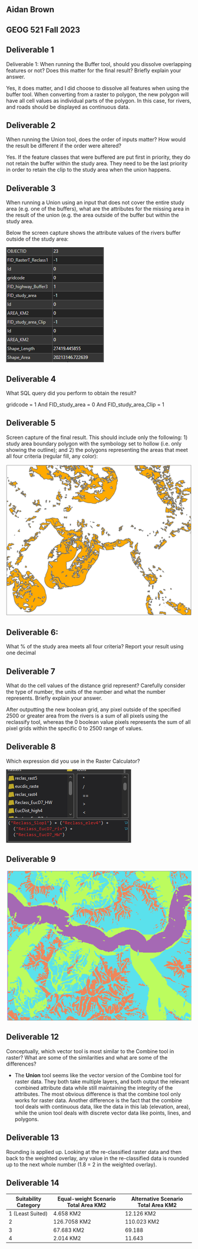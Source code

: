 
## Aidan Brown
## GEOG 521 Fall 2023

## Deliverable 1

Deliverable 1: When running the Buffer tool, should you dissolve overlapping features or not? Does this matter for the final result? Briefly explain your answer.

Yes, it does matter, and I did choose to dissolve all features when using the buffer tool. When converting from a raster to polygon, the new polygon will have all cell values as individual parts of the polygon. In this case, for rivers, and roads should be displayed as continuous data.

## Deliverable 2

When running the Union tool, does the order of inputs matter? How would the result be different
if the order were altered?

Yes. If the feature classes that were buffered are put first in priority, they do not retain the buffer within the study area. They need to be the last priority in order to retain the clip to the study area when the union happens.

## Deliverable 3

When running a Union using an input that does not cover the entire study area (e.g. one of the
buffers), what are the attributes for the missing area in the result of the union (e.g. the area outside of the buffer but within the study area.

Below the screen capture shows the attribute values of the rivers buffer outside of the study area:

![Pasted image 20231011110636.png](../../attachments/Pasted%20image%2020231011110636.png)

## Deliverable 4

What SQL query did you perform to obtain the result?

gridcode = 1 And FID_study_area = 0 And FID_study_area_Clip = 1

## Deliverable 5

Screen capture of the final result. This should include only the following: 1) study area boundary
polygon with the symbology set to hollow (i.e. only showing the outline); and 2) the polygons representing the areas that meet all four criteria (regular fill, any color):

![Pasted image 20231011110841.png](../../attachments/Pasted%20image%2020231011110841.png)

## Deliverable 6: 

What % of the study area meets all four criteria? Report your result using one decimal

## Deliverable 7


What do the cell values of the distance grid represent? Carefully consider the type of number,
the units of the number and what the number represents. Briefly explain your answer.

After outputting the new boolean grid, any pixel outside of the specified 2500 or greater area from the rivers is a sum of all pixels using the reclassify tool, whereas the 0 boolean value pixels represents the sum of all pixel grids within the specific 0 to 2500 range of values.

## Deliverable 8

Which expression did you use in the Raster Calculator?

![Pasted image 20231012020232.png](../../attachments/Pasted%20image%2020231012020232.png)

## Deliverable 9

![Pasted image 20231012020348.png](../../attachments/Pasted%20image%2020231012020348.png)

## Deliverable 12

Conceptually, which vector tool is most similar to the Combine tool in raster? What are some
of the similarities and what are some of the differences?

- The **Union** tool seems like the vector version of the Combine tool for raster data. They both take multiple layers, and both output the relevant combined attribute data while still maintaining the integrity of the attributes. The most obvious difference is that the combine tool only works for raster data. Another difference is the fact that the combine tool deals with continuous data, like the data in this lab (elevation, area), while the union tool deals with discrete vector data like points, lines, and polygons.

## Deliverable 13

Rounding is applied up. Looking at the re-classified raster data and then back to the weighted overlay, any value in the re-classified data is rounded up to the next whole number (1.8 = 2 in the weighted overlay).

## Deliverable 14


| Suitability Category | Equal-weight Scenario Total Area KM2 | Alternative Scenario Total Area KM2 |
| ---------- | -------- | -------- | 
| 1 (Least Suited) | 4.658 KM2 | 12.126 KM2|
| 2 | 126.7058 KM2 | 110.023 KM2 |
| 3 | 67.683 KM2 | 69.188 |
| 4 | 2.014 KM2 | 11.643 |

